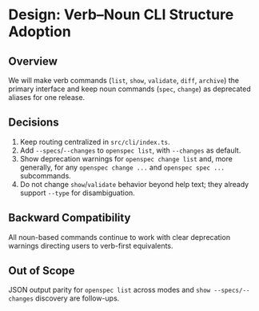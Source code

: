 # Design: Verb–Noun CLI Structure Adoption

## Overview
We will make verb commands (`list`, `show`, `validate`, `diff`, `archive`) the primary interface and keep noun commands (`spec`, `change`) as deprecated aliases for one release.

## Decisions

1. Keep routing centralized in `src/cli/index.ts`.
2. Add `--specs`/`--changes` to `openspec list`, with `--changes` as default.
3. Show deprecation warnings for `openspec change list` and, more generally, for any `openspec change ...` and `openspec spec ...` subcommands.
4. Do not change `show`/`validate` behavior beyond help text; they already support `--type` for disambiguation.

## Backward Compatibility
All noun-based commands continue to work with clear deprecation warnings directing users to verb-first equivalents.

## Out of Scope
JSON output parity for `openspec list` across modes and `show --specs/--changes` discovery are follow-ups.



